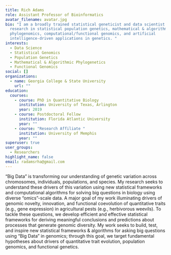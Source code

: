 ```yaml
---
title: Rich Adams
role: Assistant Professor of Bioinformatics
avatar_filename: avatar.jpg
bio: "I am a broadly trained statistical geneticist and data scientist with
  research in statistical population genetics, mathematical & algorithmic
  phylogenomics, computational/functional genomics, and artificial
  intelligence-driven applications in genetics. "
interests:
  - Data Science
  - Statistical Genomics
  - Population Genetics
  - Mathematical & Algorithmic Phylogenetics
  - Functional Genomics
social: []
organizations:
  - name: Georgia College & State University
    url: ""
education:
  courses:
    - course: PhD in Quantitative Biology
      institution: University of Texas, Arlington
      year: 2019
    - course: Postdoctoral Fellow
      institution: Florida Atlantic University
      year: ""
    - course: "Research Affiliate "
      institution: University of Memphis
      year: ""
superuser: true
user_groups:
  - Researchers
highlight_name: false
email: radamsrha@gmail.com
---
```

“Big Data” is transforming our understanding of genetic variation across chromosomes, individuals, populations, and species. My research seeks to understand these drivers of this variation using new statistical frameworks and computational algorithms for solving big questions in biology using diverse “omics”-scale data. A major goal of my work illuminating drivers of genomic novelty, innovation, and functional coevolution of quantitative traits (e.g., gene expression) in agricultural pests (e.g., herbivorous weevils). To tackle these questions, we develop efficient and effective statistical frameworks for deriving meaningful conclusions and predictions about processes that generate genomic diversity. My work seeks to build, test, and inspire new statistical frameworks & algorithms for asking big questions using “Big Data” in genomics; through this goal, we target fundamental hypotheses about drivers of quantitative trait evolution, population genomics, and functional genetics.